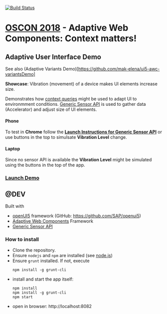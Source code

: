 [![Build Status](https://travis-ci.org/mak-elena/ui5-awc-shakeDemo.svg?branch=master)](https://travis-ci.org/mak-elena/ui5-awc-shakeDemo)
# [OSCON 2018](https://conferences.oreilly.com/oscon/oscon-or) - **Adaptive Web Components: Context matters!**

## Adaptive User Interface Demo

See also (Adaptive Variants Demo)[https://github.com/mak-elena/ui5-awc-variantsDemo]

**Showcase**: Vibration (movement) of a device makes UI elements increase size.

Demonstrates how [context queries](https://github.com/FraunhoferIAO/awc-core/blob/master/doc/API.md#contextquery) might be used to adapt UI to environmment conditions. [Generic Sensor API](https://www.w3.org/TR/generic-sensor/) is used to gather data (Accelerator) and adjust size of UI elements.

#### Phone

To test in **Chrome** follow the
**[Launch Instructions for Generic Sensor API](https://intel.github.io/generic-sensor-demos/)** or use buttons in the top to   simulsate **Vibration Level** change.

#### Laptop
Since no sensor API is available the **Vibration Level** might be
simulated using the buttons in the top of the app.

### **[Launch Demo](https://mak-elena.github.io/ui5-awc-shakeDemo/)**

## @DEV

Built with
* [openUI5](https://openui5.hana.ondemand.com/) framework (GitHub: https://github.com/SAP/openui5)
* [Adaptive Web Components](https://github.com/FraunhoferIAO/awc-core) Framework
* [Generic Sensor API](https://www.w3.org/TR/generic-sensor/)

### How to install

 * Clone the repository.
 * Ensure `nodejs` and `npm` are installed (see [node.js](http://nodejs.org/))
 * Ensure `grunt` installed. If not, execute
    ````
    npm install -g grunt-cli
    ````
 * install and start the app itself:
    ````
    npm install
    npm install -g grunt-cli
    npm start
    ````
 * open in browser: http://localhost:8082
